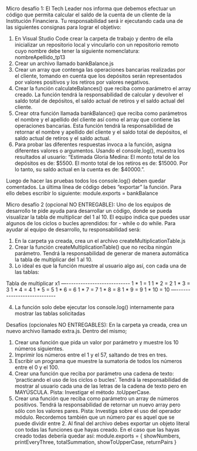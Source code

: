 Micro desafío 1:
El Tech Leader nos informa que debemos efectuar un código que permita calcular el saldo de la cuenta de un cliente de la Institución Financiera. Tu responsabilidad será ir ejecutando cada una de las siguientes consignas para lograr el objetivo:
1. En Visual Studio Code crear la carpeta de trabajo y dentro de ella inicializar un repositorio local y vincularlo con un repositorio remoto cuyo nombre debe tener la siguiente nomenclatura: nombreApellido_tp13
2. Crear un archivo llamado bankBalance.js
3. Crear un array que contenga las operaciones bancarias realizadas por el cliente, tomando en cuenta que los depósitos serán representados por valores positivos y los retiros por valores negativos.
4. Crear la función calculateBalances() que reciba como parámetro el array creado. La función tendrá la responsabilidad de calcular y devolver el saldo total de depósitos, el saldo actual de retiros y el saldo actual del cliente.
5. Crear otra función llamada bankBalance() que reciba como parámetros el nombre y el apellido del cliente así como el array que contiene las operaciones bancarias. Esta función tendrá la responsabilidad de retornar el nombre y apellido del cliente y el saldo total de depósitos, el saldo actual de retiros y el saldo actual.
6. Para probar las diferentes respuestas invoca a la función, asigna diferentes valores o argumentos. Usando el console.log(), muestra los resultados al usuario:
“Estimada Gloria Medina:
El monto total de los depósitos es de: $5500.
El monto total de los retiros es de: $15000.
Por lo tanto, su saldo actual en la cuenta es de: $40000.”.

Luego de hacer las pruebas todos los console.log() deben quedar comentados.
La última línea de código debes “exportar” la función. Para ello debes escribir lo siguiente:
module.exports = bankBalance

Micro desafío 2 (opcional NO ENTREGABLE):
Uno de los equipos de desarrollo te pide ayuda para desarrollar un código, donde se pueda visualizar la tabla de multiplicar del 1 al 10. El equipo indica que puedes usar algunos de los ciclos o bucles aprendidos: for - while o do while. Para ayudar al equipo de desarrollo, tu responsabilidad será:
1. En la carpeta ya creada, crea un el archivo createMultiplicationTable.js
2. Crear la función createMultiplicationTable() que no reciba ningún parámetro. Tendrá la responsabilidad de generar de manera automática la tabla de multiplicar del 1 al 10.
3. Lo ideal es que la función muestre al usuario algo así, con cada una de las tablas:

Tabla de multiplicar x1
—---------------------------
1 * 1 = 1
1 * 2 = 2
1 * 3 = 3
1 * 4 = 4
1 * 5 = 5
1 * 6 = 6
1 * 7 = 7
1 * 8 = 8
1 * 9 = 9
1 * 10 = 10
—---------------------------

4. La función solo debe ejecutar los console.log() internamente para mostrar las tablas solicitadas

Desafíos (opcionales NO ENTREGABLES):
En la carpeta ya creada, crea un nuevo archivo llamado extra.js. Dentro del mismo;
1. Crear una función que pida un valor por parámetro y muestre los 10 números siguientes.
2. Imprimir los números entre el 1 y el 57, saltando de tres en tres.
3. Escribir un programa que muestre la sumatoria de todos los números entre el 0 y el 100.
4. Crear una función que reciba por parámetro una cadena de texto: ‘practicando el uso de los ciclos o bucles’. Tendrá la responsabilidad de mostrar al usuario cada una de las letras de la cadena de texto pero en MAYÚSCULA. Pista: Investigar el método .toUpperCase.
5. Crear una función que reciba como parámetro un array de números positivos. Tendrá la responsabilidad de retornar un nuevo array pero sólo con los valores pares. Pista: Investiga sobre el uso del operador módulo. Recordemos también que un número par es aquel que se puede dividir entre 2. Al final del archivo debes exportar un objeto literal con todas las funciones que hayas creado. En el caso que las hayas creado todas debería quedar así:
module.exports = {
showNumbers,
printEveryThree,
totalSummation,
showToUpperCase,
returnPairs
}